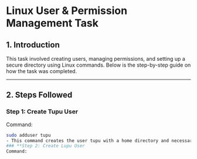 # Linux User & Permission Management Task  

## **1. Introduction**  
This task involved creating users, managing permissions, and setting up a secure directory using Linux commands. Below is the step-by-step guide on how the task was completed.  

---

## **2. Steps Followed**  

### **Step 1: Create Tupu User**  
Command:  
```bash
sudo adduser tupu
- This command creates the user tupu with a home directory and necessary configurations.
### **Step 2: Create Lupu User
Command:
